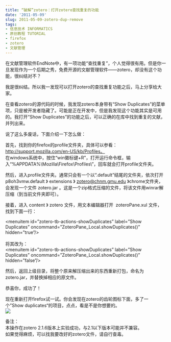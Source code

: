 ```yaml
---
title: “破解”zotero：打开zotero查找重复的功能
date: '2011-05-09'
slug: 2011-05-09-zotero-dup-remove
tags:
- 信息技术 INFORMATICS
- 原创教程 TUTORIAL
- firefox
- zotero
- 文献管理
---
```



在文献管理软件EndNote中，有一项功能“查找重复”，个人觉得很有用。但是你一旦发现作为一个后期之秀，免费开源的文献管理软件——zotero，却没有这个功能，很纠结对不？

我是很纠结。所以我一发现可以打开zotero的查找重复功能之后，马上分享给大家。

在查看zotero的源代码的时候，我发现zotero本身带有“Show
Duplicates”的菜单项，只是被开发者隐藏了。可能是正在开发中，但是我发现这个功能其实是可用的。我打开“Show
Duplicates”的功能之后，可以正确的在库中找到重复的文献，并列出来。

说了这么多废话，下面介绍一下怎么做：

首先，找到你的firefox的profile文件夹，具体可以参看：http://support.mozilla.com/en-US/kb/Profiles。  
在windows系统中，按住“win徽标键+R”，打开运行命令框，输入“%APPDATA%\\Mozilla\\Firefox\\Profiles\\”，回车就会打开profile文件夹。

然后，进入profile文件夹。通常只会有一个以“.default”结尾的文件夹，依次打开p8oh3vmw.default
》 extensions 》 zotero@chnm.gmu.edu 》chrome文件夹，会发现一个文件
zotero.jar
。这是一个zip格式压缩的文件，将该文件用winrar解压缩（到当前文件夹即可）。

接着，进入 content 》 zotero 文件，用文本编辑器打开  zoteroPane.xul
文件，找到下面一行：

<span class="filepath">&lt;menuitem
id=”zotero-tb-actions-showDuplicates” label=”Show Duplicates”
oncommand=”ZoteroPane\_Local.showDuplicates()” hidden=”true”/&gt;  
</span>  
<span class="filepath">将其改为：</span><span class="filepath">  
&lt;menuitem id=”zotero-tb-actions-showDuplicates” label=”Show
Duplicates” oncommand=”ZoteroPane\_Local.showDuplicates()”
hidden=”false”/&gt;</span>

然后，返回上级目录，将整个原来解压缩出来的东西重新打包，命名为zotero.jar，并替换掉相应的原文件。

恭喜你，成功了！

现在重新打开firefox试一试。你会发现在zotero的齿轮图标下面，多了一个”Show
duplicates“的项目，点点，看是不是你想要的。  
![](http://bio-spring.top/wp-content/uploads/2011/05/1.png)

备注：  
本操作在zotero 2.1.6版本上实验成功，与2.1以下版本可能并不兼容。  
如果觉得麻烦，可以找我要改好的zotero文件，请自行查毒。
